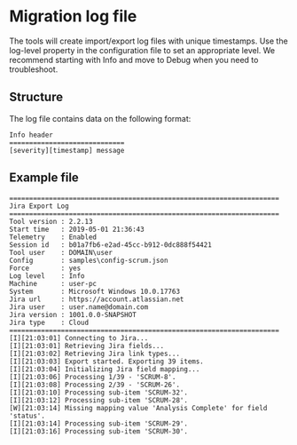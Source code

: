 # Migration log file

The tools will create import/export log files with unique timestamps. Use the log-level property in the configuration file to set an appropriate level. We recommend starting with Info and move to Debug when you need to troubleshoot.

## Structure

The log file contains data on the following format:

```log
Info header
=============================
[severity][timestamp] message
```

## Example file

```log
====================================================================
Jira Export Log
====================================================================
Tool version : 2.2.13
Start time   : 2019-05-01 21:36:43
Telemetry    : Enabled
Session id   : b01a7fb6-e2ad-45cc-b912-0dc888f54421
Tool user    : DOMAIN\user
Config       : samples\config-scrum.json
Force        : yes
Log level    : Info
Machine      : user-pc
System       : Microsoft Windows 10.0.17763
Jira url     : https://account.atlassian.net
Jira user    : user.name@domain.com
Jira version : 1001.0.0-SNAPSHOT
Jira type    : Cloud
====================================================================
[I][21:03:01] Connecting to Jira...
[I][21:03:01] Retrieving Jira fields...
[I][21:03:02] Retrieving Jira link types...
[I][21:03:03] Export started. Exporting 39 items.
[I][21:03:04] Initializing Jira field mapping...
[I][21:03:06] Processing 1/39 - 'SCRUM-8'.
[I][21:03:08] Processing 2/39 - 'SCRUM-26'.
[I][21:03:10] Processing sub-item 'SCRUM-32'.
[I][21:03:12] Processing sub-item 'SCRUM-28'.
[W][21:03:14] Missing mapping value 'Analysis Complete' for field 'status'.
[I][21:03:14] Processing sub-item 'SCRUM-29'.
[I][21:03:16] Processing sub-item 'SCRUM-30'.
```
